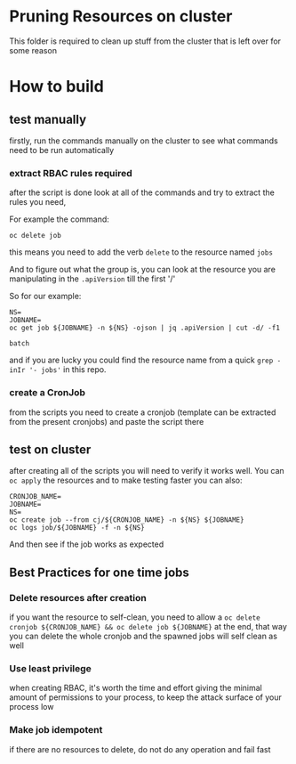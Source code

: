 # Pruning Resources on cluster

This folder is required to clean up stuff from the cluster that is left over for some reason

# How to build
## test manually
firstly, run the commands manually on the cluster to see what commands need to be run automatically

### extract RBAC rules required
after the script is done look at all of the commands and try to extract the rules you need,

For example the command:
```
oc delete job
```
this means you need to add the verb `delete` to the resource named `jobs`

And to figure out what the group is, you can look at the resource you are manipulating in the `.apiVersion` till the first '/'

So for our example:
```
NS=
JOBNAME=
oc get job ${JOBNAME} -n ${NS} -ojson | jq .apiVersion | cut -d/ -f1

batch
```
and if you are lucky you could find the resource name from a quick `grep -inIr '- jobs'` in this repo.

### create a CronJob
from the scripts you need to create a cronjob (template can be extracted from the present cronjobs) and paste the script there

## test on cluster
after creating all of the scripts you will need to verify it works well. You can `oc apply` the resources and to make testing faster you can also:

```
CRONJOB_NAME=
JOBNAME=
NS=
oc create job --from cj/${CRONJOB_NAME} -n ${NS} ${JOBNAME}
oc logs job/${JOBNAME} -f -n ${NS}
```

And then see if the job works as expected

## Best Practices for one time jobs

### Delete resources after creation
if you want the resource to self-clean, you need to allow a `oc delete cronjob ${CRONJOB_NAME} && oc delete job ${JOBNAME}`  at the end, that way you can delete the whole cronjob and the spawned jobs will self clean as well

### Use least privilege
when creating RBAC, it's worth the time and effort giving the minimal amount of permissions to your process, to keep the attack surface of your process low

### Make job idempotent
if there are no resources to delete, do not do any operation and fail fast
